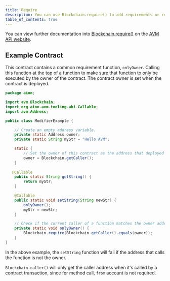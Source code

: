 ```yaml
---
title: Require
description: You can use Blockchain.require() to add requirements or restrictions for an action to be executed. It checks the provided condition is true or not. If it is false, it triggers a revert. This is sometimes called a modifier.
table_of_contents: true
---
```


You can view further documentation into [Blockchain.require()](https://avm-api.aion.network/avm/blockchain#require%28boolean%29) on the [AVM API website](https://avm-api.aion.network/).

## Example Contract

This contract contains a common requirement function, `onlyOwner`. Calling this function at the top of a function to make sure that function to only be executed by the owner of the contract. The contract owner is set when the contract is deployed.

```java
package aion;

import avm.Blockchain;
import org.aion.avm.tooling.abi.Callable;
import avm.Address;

public class ModifierExample {

    // Create an empty address variable.
    private static Address owner;
    private static String myStr = "Hello AVM";

    static {
        // Set the owner of this contract as the address that deployed it. This cannot be altered.
        owner = Blockchain.getCaller();
    }
  
   @Callable
    public static String getString() {
        return myStr;
    }

    @Callable
    public static void setString(String newStr) {
      	onlyOwner();
        myStr = newStr;
    }

    // Check if the current caller of a function matches the owner address.
    private static void onlyOwner() {
        Blockchain.require(Blockchain.getCaller().equals(owner));
    }
}
```

In the above example, the `setString` function will fail if the address that calls the function is not the owner.

`Blockchain.caller()` will only get the caller address when it's called by a contract transaction, since for method call, `from` account is not required.
